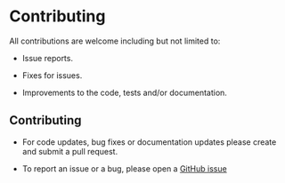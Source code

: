 # Contributing

All contributions are welcome including but not limited to:

- Issue reports.

- Fixes for issues.

- Improvements to the code, tests and/or documentation.

## Contributing

- For code updates, bug fixes or documentation updates please create and submit a pull request.

- To report an issue or a bug, please open a [GitHub issue](https://github.com/tom-halpin/dallying-with-DALL-E/issues/new)

